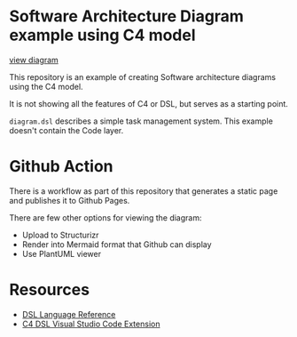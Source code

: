 # Software Architecture Diagram example using C4 model

[view diagram](https://plutov.github.io/c4-diagram-example/master/task-management-system/container/)

This repository is an example of creating Software architecture diagrams using the C4 model.

It is not showing all the features of C4 or DSL, but serves as a starting point.

`diagram.dsl` describes a simple task management system. This example doesn't contain the Code layer.

# Github Action

There is a workflow as part of this repository that generates a static page and publishes it to Github Pages.

There are few other options for viewing the diagram:
- Upload to Structurizr
- Render into Mermaid format that Github can display
- Use PlantUML viewer

# Resources

- [DSL Language Reference](https://docs.structurizr.com/dsl/language)
- [C4 DSL Visual Studio Code Extension](https://marketplace.visualstudio.com/items?itemName=systemticks.c4-dsl-extension)
